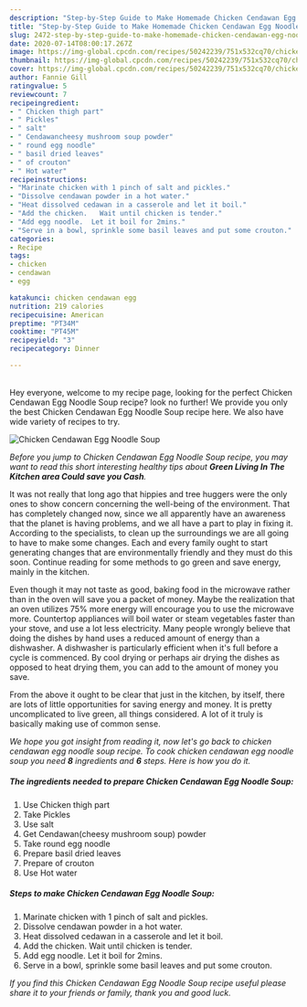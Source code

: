 ```yaml
---
description: "Step-by-Step Guide to Make Homemade Chicken Cendawan Egg Noodle Soup"
title: "Step-by-Step Guide to Make Homemade Chicken Cendawan Egg Noodle Soup"
slug: 2472-step-by-step-guide-to-make-homemade-chicken-cendawan-egg-noodle-soup
date: 2020-07-14T08:00:17.267Z
image: https://img-global.cpcdn.com/recipes/50242239/751x532cq70/chicken-cendawan-egg-noodle-soup-recipe-main-photo.jpg
thumbnail: https://img-global.cpcdn.com/recipes/50242239/751x532cq70/chicken-cendawan-egg-noodle-soup-recipe-main-photo.jpg
cover: https://img-global.cpcdn.com/recipes/50242239/751x532cq70/chicken-cendawan-egg-noodle-soup-recipe-main-photo.jpg
author: Fannie Gill
ratingvalue: 5
reviewcount: 7
recipeingredient:
- " Chicken thigh part"
- " Pickles"
- " salt"
- " Cendawancheesy mushroom soup powder"
- " round egg noodle"
- " basil dried leaves"
- " of crouton"
- " Hot water"
recipeinstructions:
- "Marinate chicken with 1 pinch of salt and pickles."
- "Dissolve cendawan powder in a hot water."
- "Heat dissolved cedawan in a casserole and let it boil."
- "Add the chicken.   Wait until chicken is tender."
- "Add egg noodle.  Let it boil for 2mins."
- "Serve in a bowl, sprinkle some basil leaves and put some crouton."
categories:
- Recipe
tags:
- chicken
- cendawan
- egg

katakunci: chicken cendawan egg 
nutrition: 219 calories
recipecuisine: American
preptime: "PT34M"
cooktime: "PT45M"
recipeyield: "3"
recipecategory: Dinner

---
```

<br>
Hey everyone, welcome to my recipe page, looking for the perfect Chicken Cendawan Egg Noodle Soup recipe? look no further! We provide you only the best Chicken Cendawan Egg Noodle Soup recipe here. We also have wide variety of recipes to try.
<br>


![Chicken Cendawan Egg Noodle Soup](https://img-global.cpcdn.com/recipes/50242239/751x532cq70/chicken-cendawan-egg-noodle-soup-recipe-main-photo.jpg)

<i>Before you jump to Chicken Cendawan Egg Noodle Soup recipe, you may want to read this short interesting healthy tips about 
<strong>Green Living In The Kitchen area Could save you Cash</strong>.</i>
</br>

It was not really that long ago that hippies and tree huggers were the only ones to show concern concerning the well-being of the environment. That has completely changed now, since we all apparently have an awareness that the planet is having problems, and we all have a part to play in fixing it. According to the specialists, to clean up the surroundings we are all going to have to make some changes. Each and every family ought to start generating changes that are environmentally friendly and they must do this soon. Continue reading for some methods to go green and save energy, mainly in the kitchen.

Even though it may not taste as good, baking food in the microwave rather than in the oven will save you a packet of money. Maybe the realization that an oven utilizes 75% more energy will encourage you to use the microwave more. Countertop appliances will boil water or steam vegetables faster than your stove, and use a lot less electricity. Many people wrongly believe that doing the dishes by hand uses a reduced amount of energy than a dishwasher. A dishwasher is particularly efficient when it's full before a cycle is commenced. By cool drying or perhaps air drying the dishes as opposed to heat drying them, you can add to the amount of money you save.

From the above it ought to be clear that just in the kitchen, by itself, there are lots of little opportunities for saving energy and money. It is pretty uncomplicated to live green, all things considered. A lot of it truly is basically making use of common sense.


<i>We hope you got insight from reading it, now let's go back to chicken cendawan egg noodle soup recipe. To cook chicken cendawan egg noodle soup you need <strong>8</strong> ingredients and <strong>6</strong> steps. Here is how you do it.
</i>

##### The ingredients needed to prepare Chicken Cendawan Egg Noodle Soup:

1. Use  Chicken thigh part
1. Take  Pickles
1. Use  salt
1. Get  Cendawan(cheesy mushroom soup) powder
1. Take  round egg noodle
1. Prepare  basil dried leaves
1. Prepare  of crouton
1. Use  Hot water


##### Steps to make Chicken Cendawan Egg Noodle Soup:

1. Marinate chicken with 1 pinch of salt and pickles.
1. Dissolve cendawan powder in a hot water.
1. Heat dissolved cedawan in a casserole and let it boil.
1. Add the chicken.   Wait until chicken is tender.
1. Add egg noodle.  Let it boil for 2mins.
1. Serve in a bowl, sprinkle some basil leaves and put some crouton.


<i>If you find this Chicken Cendawan Egg Noodle Soup recipe useful please share it to your friends or family, thank you and good luck.</i>
